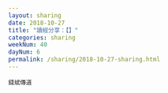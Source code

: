 ```yaml
---
layout: sharing
date: 2018-10-27
title: "讀經分享：【】"
categories: sharing
weekNum: 40
dayNum: 6
permalink: /sharing/2018-10-27-sharing.html
---
```



`錢斌傳道`

